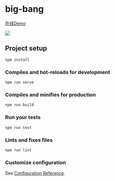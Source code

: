 # big-bang

[在线Demo](http://mocobk.gitee.io/big-bang/#/?text=%E6%88%91%E7%88%B1%E5%8C%97%E4%BA%AC%E5%A4%A9%E5%AE%89%E9%97%A8)

![](https://s1.ax1x.com/2020/10/31/BdinKK.png)
## Project setup
```
npm install
```

### Compiles and hot-reloads for development
```
npm run serve
```

### Compiles and minifies for production
```
npm run build
```

### Run your tests
```
npm run test
```

### Lints and fixes files
```
npm run lint
```

### Customize configuration
See [Configuration Reference](https://cli.vuejs.org/config/).

